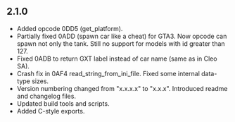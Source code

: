 ## 2.1.0

- Added opcode 0DD5 (get_platform).
- Partially fixed 0ADD (spawn car like a cheat) for GTA3. Now opcode can spawn not only the tank. Still no support for models with id greater than 127.
- Fixed 0ADB to return GXT label instead of car name (same as in Cleo SA).
- Crash fix in 0AF4 read_string_from_ini_file. Fixed some internal data-type sizes.
- Version numbering changed from "x.x.x.x" to "x.x.x". Introduced readme and changelog files.
- Updated build tools and scripts.
- Added C-style exports.
